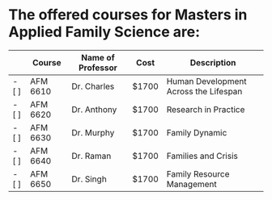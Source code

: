 

# The offered courses for Masters in Applied Family Science are:

||Course | Name of Professor |Cost | Description
|--|---    | ---               | --- | ---
|- [ ]|AFM 6610 | Dr. Charles | $1700 | Human Development Across the Lifespan
|- [ ]|AFM 6620 | Dr. Anthony | $1700 |Research in Practice 
|- [ ]|AFM 6630 | Dr. Murphy  | $1700 |Family Dynamic
|- [ ]|AFM 6640 | Dr. Raman | $1700 |Families and Crisis
|- [ ]|AFM 6650 | Dr. Singh | $1700 |Family Resource Management
